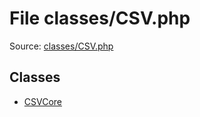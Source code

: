File classes/CSV.php
=========

Source: [classes/CSV.php](https://github.com/PrestaShop/PrestaShop/blob/1.6.0.3/classes/CSV.php)


Classes
-------

* [CSVCore](class.CSVCore.md)

